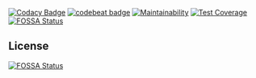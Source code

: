 [![Codacy Badge](https://api.codacy.com/project/badge/Grade/e5ed1135b7024b03844b9cc86008e8dd)](https://www.codacy.com/manual/IncPlusPlus/bigtoolbox-math?utm_source=github.com&amp;utm_medium=referral&amp;utm_content=IncPlusPlus/bigtoolbox-math&amp;utm_campaign=Badge_Grade)
[![codebeat badge](https://codebeat.co/badges/c2a43e99-8219-4049-9159-59c3f07ced67)](https://codebeat.co/projects/github-com-incplusplus-bigtoolbox-math-master)
[![Maintainability](https://api.codeclimate.com/v1/badges/bd2d071045ae34ee5423/maintainability)](https://codeclimate.com/github/IncPlusPlus/bigtoolbox-math/maintainability)
[![Test Coverage](https://api.codeclimate.com/v1/badges/bd2d071045ae34ee5423/test_coverage)](https://codeclimate.com/github/IncPlusPlus/bigtoolbox-math/test_coverage)[![FOSSA Status](https://app.fossa.io/api/projects/git%2Bgithub.com%2FIncPlusPlus%2Fbigtoolbox-math.svg?type=shield)](https://app.fossa.io/projects/git%2Bgithub.com%2FIncPlusPlus%2Fbigtoolbox-math?ref=badge_shield)


## License
[![FOSSA Status](https://app.fossa.io/api/projects/git%2Bgithub.com%2FIncPlusPlus%2Fbigtoolbox-math.svg?type=large)](https://app.fossa.io/projects/git%2Bgithub.com%2FIncPlusPlus%2Fbigtoolbox-math?ref=badge_large)